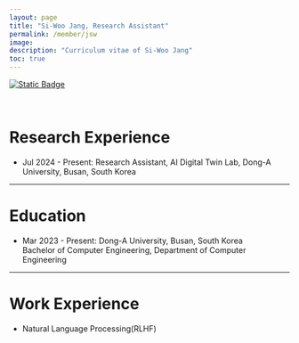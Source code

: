 ```yaml
---
layout: page
title: "Si-Woo Jang, Research Assistant"
permalink: /member/jsw
image: 
description: "Curriculum vitae of Si-Woo Jang"
toc: true
---
```


[![Static Badge](https://img.shields.io/badge/CV-2AFFDA?logo=readdotcv&color=White)](../members/UnderGrad/Jang-Si-Woo.pdf)

<br>

# Research Experience
 
* Jul 2024 - Present: Research Assistant, AI Digital Twin Lab, Dong-A University, Busan, South Korea

***

# Education

* Mar 2023 - Present: Dong-A University, Busan, South Korea <br> Bachelor of Computer Engineering, Department of Computer Engineering

***

# Work Experience

* Natural Language Processing(RLHF)